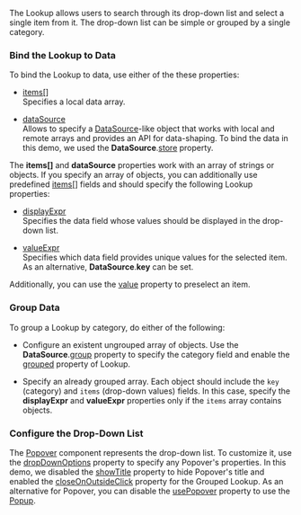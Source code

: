 The Lookup allows users to search through its drop-down list and select a single item from it. The drop-down list can be simple or grouped by a single category.

### Bind the Lookup to Data
To bind the Lookup to data, use either of the these properties:

* [items[]](/Documentation/ApiReference/UI_Components/dxLookup/Configuration/#items)                
Specifies a local data array.

* [dataSource](/Documentation/ApiReference/UI_Components/dxLookup/Configuration/#dataSource)             
Allows to specify a [DataSource](/Documentation/ApiReference/Data_Layer/DataSource/)-like object that works with local and remote arrays and provides an API for data-shaping. To bind the data in this demo, we used the **DataSource**.[store](/Documentation/ApiReference/Data_Layer/DataSource/Configuration/store/) property.

The **items[]** and **dataSource** properties work with an array of strings or objects. If you specify an array of objects, you can additionally use predefined [items[]](/Documentation/ApiReference/UI_Components/dxLookup/Configuration/#items) fields and should specify the following Lookup properties:

* [displayExpr](/Documentation/ApiReference/UI_Components/dxLookup/Configuration/#displayExpr)          
Specifies the data field whose values should be displayed in the drop-down list.

* [valueExpr](/Documentation/ApiReference/UI_Components/dxLookup/Configuration/#valueExpr)          
Specifies which data field provides unique values for the selected item. As an alternative, **DataSource**.**key** can be set.

Additionally, you can use the [value](/Documentation/ApiReference/UI_Components/dxLookup/Configuration/#value) property to preselect an item.

### Group Data
To group a Lookup by category, do either of the following:

* Configure an existent ungrouped array of objects. Use the **DataSource**.[group](/Documentation/ApiReference/Data_Layer/DataSource/Configuration/#group) property to specify the category field and enable the [grouped](/Documentation/ApiReference/UI_Components/dxLookup/Configuration/#grouped) property of Lookup.

* Specify an already grouped array. Each object should include the `key` (category) and `items` (drop-down values) fields. In this case, specify the **displayExpr** and **valueExpr** properties only if the `items` array contains objects.

### Configure the Drop-Down List
The [Popover](/Documentation/ApiReference/UI_Components/dxPopover/) component represents the drop-down list. To customize it, use the [dropDownOptions](/Documentation/ApiReference/UI_Components/dxLookup/Configuration/#dropDownOptions) property to specify any Popover's properties. In this demo, we disabled the [showTitle](/Documentation/ApiReference/UI_Components/dxPopover/Configuration/#showTitle) property to hide Popover's title and enabled the [closeOnOutsideClick](/Documentation/ApiReference/UI_Components/dxPopover/Configuration/#closeOnOutsideClick) property for the Grouped Lookup. As an alternative for Popover, you can disable the [usePopover](/Documentation/ApiReference/UI_Components/dxLookup/Configuration/#usePopover) property to use the [Popup](/Documentation/ApiReference/UI_Components/dxPopup/).

